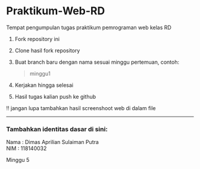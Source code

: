 # Praktikum-Web-RD

Tempat pengumpulan tugas praktikum pemrograman web kelas RD

1. Fork repository ini
2. Clone hasil fork repository
3. Buat branch baru dengan nama sesuai minggu pertemuan, contoh:

   > minggu1

4. Kerjakan hingga selesai
5. Hasil tugas kalian push ke github

:bangbang:
jangan lupa tambahkan hasil screenshoot web di dalam file

<hr>

### Tambahkan identitas dasar di sini:

Nama : Dimas Aprilian Sulaiman Putra
<br>
NIM : 118140032

Minggu 5
